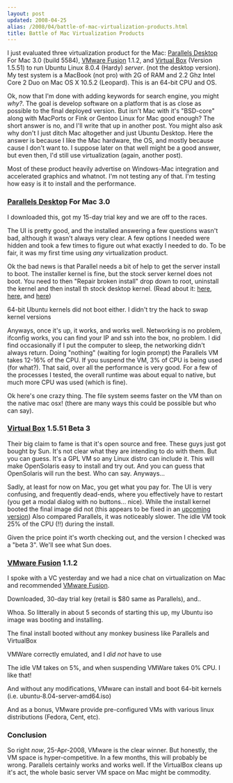 ```yaml
---
layout: post
updated: 2008-04-25
alias: /2008/04/battle-of-mac-virtualization-products.html
title: Battle of Mac Virtualization Products
---
```

<p>
I just evaluated three virtualization product for the Mac:  <a href="http://www.parallels.com/en/products/desktop/">Parallels Desktop</a> For Mac 3.0 (build 5584), <a href="http://www.vmware.com/products/fusion/">VMware Fusion</a> 1.1.2, and <a href="http://www.virtualbox.org/">Virtual Box</a> (Version 1.5.51) to run Ubuntu Linux 8.0.4 (Hardy) <i>server</i>.  (not the desktop version).  My test system is a MacBook (not pro) with 2G of RAM and 2.2 Ghz Intel Core 2 Duo on Mac OS X 10.5.2 (Leopard).  This is an 64-bit CPU and OS.
</p>

<p>
Ok, now that I'm done with adding keywords for search engine, you might <i>why?</i>.   The goal is develop software on a platform that is as close as possible to the final deployed version.   But isn't Mac with it's "BSD-core"  along with MacPorts or Fink or Gentoo Linux for Mac good enough?  The short answer is no, and I'll write that up in another post.   You might also ask why don't I just ditch Mac altogether and just Ubuntu Desktop.   Here the answer is because I like the Mac hardware, the OS, and mostly because cause I don't want to.   I suppose later on that well might be a good answer, but even then, I'd still use virtualization (again, another post).
</p>

<p>
Most of these product heavily advertise on Windows-Mac integration and accelerated graphics and whatnot.  I'm not testing any of that.  I'm testing how easy is it to install and the performance.
</p>

<h3><a href="http://www.parallels.com/en/products/desktop/">Parallels Desktop</a> For Mac 3.0</h3>

<p>I downloaded this, got my 15-day trial key and we are off to the races.</p>

<p>The UI is pretty good, and the installed answering a few questions wasn't bad, although it wasn't always very clear.  A few options I needed were hidden and took a few times to figure out what exactly I needed to do.  To be fair, it was my first time using <i>any</i> virtualization product.</p>

<p>Ok the bad news is that Parallel needs a bit of help to get the server install to boot.  The installer kernel is fine, but the stock server kernel does not boot.  You need to then "Repair broken install" drop down to root, uninstall the kernel and then install th stock desktop kernel.  (Read about it:  <a href="http://snippets.aktagon.com/snippets/101-Solution-for-Kernel-panic-CPU-too-old-for-this-kernel-when-installing-Ubuntu-on-Parallels">here</a>, <a href="https://bugs.launchpad.net/ubuntu/+source/linux-source-2.6.22/+bug/151942">here</a>, and <a href="http://virtualbox.org/ticket/212">here</a>)
</p>

<p>64-bit Ubuntu kernels did not boot either.  I didn't try the hack to swap kernel versions</p>

<p>Anyways, once it's up, it works, and works well.  Networking is no problem,  ifconfig works, you can find your IP and ssh into the box, no problem.  I did find occasionally if I put the computer to sleep, the networking didn't always return.   Doing "nothing" (waiting for login prompt)  the Parallels VM takes 12-16% of the CPU.    If you suspend the VM, 3% of CPU is being used (for what?).   That said, over all the performance is very good.   For a few of the processes I tested, the overall runtime was about equal to native, but much more CPU was used (which is fine).
</p>

<p>Ok here's one crazy thing.  The file system seems faster on the VM than on the native mac osx!  (there are many ways this could be possible but who can say).

<h3><a href="http://www.virtualbox.org/">Virtual Box</a> 1.5.51 Beta 3</h3>

<p>Their big claim to fame is that it's open source and free. These guys just got bought by Sun.  It's not clear what they are intending to do with them.   But you can guess.  It's a GPL VM so any Linux distro can include it.  This will make OpenSolaris easy to install and try out.  And you can guess that OpenSolaris will run the best.  Who can say.  Anyways...
</p>

<p>
Sadly, at least for now on Mac, you get what you pay for.  The UI is very confusing, and frequently dead-ends, where you effectively have to restart (you get a modal dialog with no buttons... nice).   While the install kernel booted the final image did not (this appears to be fixed in an <a href="http://virtualbox.org/ticket/212">upcoming version</a>)  Also compared Parallels, it was noticeably slower.  The idle VM took 25% of the CPU (!!) during the install.
</p>

<p>Given the price point it's worth checking out, and the version I checked was a "beta 3".  We'll see what Sun does.</p>


<h3><a href="http://www.vmware.com/products/fusion/">VMware Fusion</a> 1.1.2</h3>

<p>
I spoke  with a VC yesterday and we had a nice chat on virtualization on Mac and recommended <a href="http://www.vmware.com/products/fusion/">VMware Fusion</a>.
</p>

<p>Downloaded, 30-day trial key (retail is $80 same as Parallels), and..</p>

<p>Whoa.   So litterally in about 5 seconds of starting this up, my Ubuntu iso image was booting and installing.
</p>

<p>The final install booted without any monkey business like Parallels and VirtualBox</p>

<p> VMWare correctly emulated, and I <i>did not</i> have to use 
<p>The idle VM takes on 5%, and when suspending VMWare takes 0% CPU.  I like that!</p>

<p>And without any modifications, VMware can install and boot 64-bit kernels (i.e. ubuntu-8.04-server-amd64.iso)</p>

<p>And as a bonus, VMware provide pre-configured VMs with various linux distributions (Fedora, Cent, etc).</p>

<h3>Conclusion</h3>

<p>
So right <i>now</i>, 25-Apr-2008, VMware is the clear winner.  But honestly, the VM space is hyper-competitive.  In a few months, this will probably be wrong.  Parallels certainly works and works well.   If the VirtualBox cleans up it's act, the whole basic server VM space on Mac might be commodity.
</p>